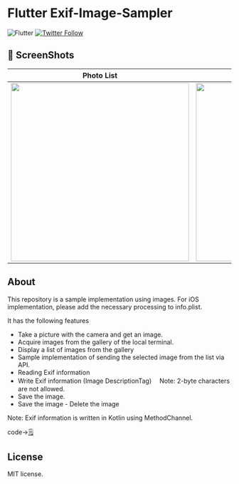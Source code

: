 # Flutter Exif-Image-Sampler
![Flutter](https://img.shields.io/badge/platform-Flutter-blue.svg) [![Twitter Follow](https://img.shields.io/twitter/follow/mcz9mm.svg?style=social)](https://twitter.com/mcz9mm)


## 📸 ScreenShots

| Photo List | Exif View|
|------|-------|
|<img src="https://user-images.githubusercontent.com/11751495/119928561-c1b8d100-bfb6-11eb-8011-5c3e343973d7.png" width="400">|<img src="https://user-images.githubusercontent.com/11751495/119928573-c7161b80-bfb6-11eb-8888-3b9fe1a5668b.png" width="400">|


## About

This repository is a sample implementation using images.
For iOS implementation, please add the necessary processing to info.plist.

It has the following features
- Take a picture with the camera and get an image.
- Acquire images from the gallery of the local terminal.
- Display a list of images from the gallery
- Sample implementation of sending the selected image from the list via API.
- Reading Exif information
- Write Exif information (Image DescriptionTag)
　Note: 2-byte characters are not allowed.
- Save the image.
- Save the image - Delete the image

Note: Exif information is written in Kotlin using MethodChannel.

code→[🗒](https://github.com/mcz9mm/Exif-Image-Sampler/blob/main/android/app/src/main/kotlin/com/mcz9mm/multiple_image_upload/ExifUtil.kt#L11)

## License
MIT license.
